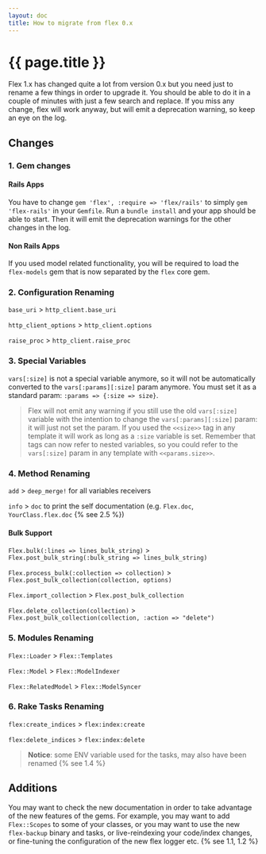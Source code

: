 ```yaml
---
layout: doc
title: How to migrate from flex 0.x
---
```


# {{ page.title }}

Flex 1.x has changed quite a lot from version 0.x but you need just to rename a few things in order to upgrade it. You should be able to do it in a couple of minutes with just a few search and replace.  If you miss any change, flex will work anyway, but will emit a deprecation warning, so keep an eye on the log.

## Changes

### 1. Gem changes

#### Rails Apps

You have to change `gem 'flex', :require => 'flex/rails'` to simply `gem 'flex-rails'` in your `Gemfile`. Run a `bundle install` and your app should be able to start. Then it will emit the deprecation warnings for the other changes in the log.

#### Non Rails Apps

If you used model related functionality, you will be required to load the `flex-models` gem that is now separated by the `flex` core gem.

### 2. Configuration Renaming

`base_uri` > `http_client.base_uri`

`http_client_options` > `http_client.options`

`raise_proc` > `http_client.raise_proc`

### 3. Special Variables

`vars[:size]` is not a special variable anymore, so it will not be automatically converted to the `vars[:params][:size]` param anymore. You must set it as a standard param: `:params => {:size => size}`.

> Flex will not emit any warning if you still use the old `vars[:size]` variable with the intention to change the `vars[:params][:size]` param: it will just not set the param. If you used the `<<size>>` tag in any template it will work as long as a `:size` variable is set. Remember that tags can now refer to nested variables, so you could refer to the `vars[:size]` param in any template with `<<params.size>>`.

### 4. Method Renaming

`add` > `deep_merge!` for all variables receivers

`info` > `doc` to print the self documentation (e.g. `Flex.doc`, `YourClass.flex.doc` {% see 2.5 %})

#### Bulk Support

`Flex.bulk(:lines => lines_bulk_string)` > `Flex.post_bulk_string(:bulk_string => lines_bulk_string)`

`Flex.process_bulk(:collection => collection)` > `Flex.post_bulk_collection(collection, options)`

`Flex.import_collection` > `Flex.post_bulk_collection`

`Flex.delete_collection(collection)` > `Flex.post_bulk_collection(collection, :action => "delete")`

### 5. Modules Renaming

`Flex::Loader` > `Flex::Templates`

`Flex::Model` > `Flex::ModelIndexer`

`Flex::RelatedModel` > `Flex::ModelSyncer`

### 6. Rake Tasks Renaming

`flex:create_indices` > `flex:index:create`

`flex:delete_indices` > `flex:index:delete`

> __Notice__: some ENV variable used for the tasks, may also have been renamed {% see 1.4 %}

## Additions

You may want to check the new documentation in order to take advantage of the new features of the gems. For example, you may want to add `Flex::Scopes` to some of your classes, or you may want to use the new `flex-backup` binary and tasks, or live-reindexing your code/index changes, or fine-tuning the configuration of the new flex logger etc. {% see 1.1, 1.2 %}
